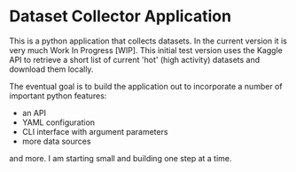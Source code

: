 # Dataset Collector Application

This is a python application that collects datasets. In the current version it is very much Work In Progress [WIP]. This initial test version uses the Kaggle API to retrieve a short list of current 'hot' (high activity) datasets and download them locally.

The eventual goal is to build the application out to incorporate a number of important python features:
- an API
- YAML configuration
- CLI interface with argument parameters
- more data sources

and more. I am starting small and building one step at a time.
